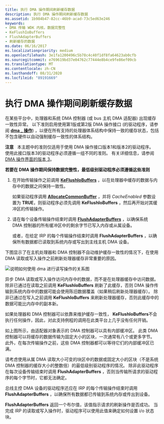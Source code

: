 ```yaml
---
title: 执行 DMA 操作期间刷新缓存数据
description: 执行 DMA 操作期间刷新缓存数据
ms.assetid: 1b984b47-82cc-46b9-acad-73c5ed63e246
keywords:
- DMA 传输 WDK 内核，数据完整性
- KeFlushIoBuffers
- FlushAdapterBuffers
- 刷新缓存的数据
ms.date: 06/16/2017
ms.localizationpriority: medium
ms.openlocfilehash: 3e1fa1200496c5b78c4c40f1df8fa64623ab0cfb
ms.sourcegitcommit: e769619bd37e04762c77444e8b4ce9fe86ef09cb
ms.translationtype: MT
ms.contentlocale: zh-CN
ms.lasthandoff: 08/31/2020
ms.locfileid: "89191669"
---
```

# <a name="flushing-cached-data-during-dma-operations"></a>执行 DMA 操作期间刷新缓存数据





在某些平台中，处理器和系统 DMA 控制器 (或 bus 主机 DMA 适配器) 出现缓存一致性异常。 以下准则启用使用第1版或第2版 DMA 操作接口 (的驱动程序，请参阅 [**dma \_ 操作**](/windows-hardware/drivers/ddi/wdm/ns-wdm-_dma_operations)) ，以便在所有支持的处理器体系结构中保持一致的缓存状态，包括不包含硬件以自动强制缓存一致性的体系结构。

**注意**   本主题中的准则仅适用于使用 DMA 操作接口版本1和版本2的驱动程序。 使用此接口版本3的驱动程序必须遵循一组不同的准则。 有关详细信息，请参阅 [DMA 操作界面的版本 3](version-3-of-the-dma-operations-interface.md)。

 

**若要在 DMA 操作期间保持数据完整性，最低级别驱动程序必须遵循这些准则**

1.  在开始传输操作之前调用 [**KeFlushIoBuffers**](/windows-hardware/drivers/ddi/wdm/nf-wdm-keflushiobuffers) ，以在处理器中缓存的数据与内存中的数据之间保持一致性。

    如果驱动程序调用 [**AllocateCommonBuffer**](/windows-hardware/drivers/ddi/wdm/nc-wdm-pallocate_common_buffer) ，并将 *CacheEnabled* 参数设置为 **TRUE**，则驱动程序必须先调用 **KeFlushIoBuffers** ，然后再开始对其缓冲区的传输操作。

2.  请在每个设备传输操作结束时调用 [**FlushAdapterBuffers**](/windows-hardware/drivers/ddi/wdm/nc-wdm-pflush_adapter_buffers) ，以确保系统 DMA 控制器的所有缓冲区中的剩余字节已写入内存或从属设备。

    或者，在给定 IRP 的每个传输操作结束时调用 **FlushAdapterBuffers** ，以确保所有数据都已读取到系统内存或写出到主线主机 DMA 设备。

下图显示了在主机处理器和 DMA 控制器不自动维护缓存一致性的情况下，在使用 DMA 读取或写入操作之前刷新处理器缓存非常重要的原因。

![说明如何使用 dma 进行读写操作的关系图](images/16cchdma.png)

异步 DMA 读取或写入操作访问内存中的数据，而不是在处理器缓存中访问数据。 除非已通过在读取之前调用 **KeFlushIoBuffers** 刷新了此缓存，否则 DMA 操作传输到系统内存中的数据可能会使用陈旧数据覆盖（如果稍后刷新处理器缓存）。 除非已通过在写入之前调用 **KeFlushIoBuffers** 来刷新处理器缓存，否则此缓存中的数据可能比内存中的副本新。

如果处理器和 DMA 控制器可以依靠来维护缓存一致性， **KeFlushIoBuffers**不会执行任何操作，因此，对此支持例程的调用在此类平台上几乎没有任何开销。

如上图所示，由适配器对象表示的 DMA 控制器可以具有内部缓冲区。 此类 DMA 控制器可以将缓存的数据传输为固定大小的区块，一次通常有八个或更多字节。 此外，在每次传输操作之前，这些 DMA 控制器都可以等待它们的内部缓冲区已满。

请考虑使用从属 DMA 读取大小可变的块区中的数据或固定大小的区块（不是系统 DMA 控制器的缓存大小的整数倍）的最低级别驱动程序的情况。 除非此驱动程序在每次设备传输结束时调用 **FlushAdapterBuffers** ，否则当传输所请求的驱动程序的每个字节时，它都无法确定。

总线主控 DMA 设备的驱动程序还应在 IRP 的每个传输操作结束时调用 **FlushAdapterBuffers** ，以确保所有数据都已传输到系统内存或传出到设备。

**FlushAdapterBuffers** 返回一个布尔值，该值指示请求的刷新操作是否成功。 当完成 IRP 的读取或写入操作时，驱动程序可以使用此值来确定如何设置 i/o 状态块。

 

